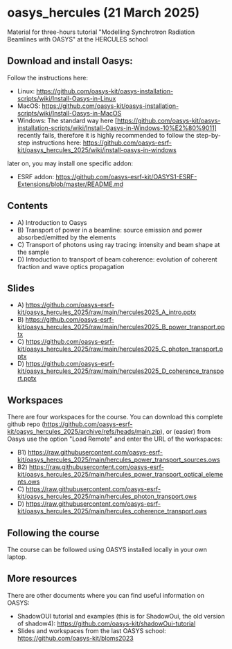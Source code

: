 # oasys_hercules (21 March 2025)
Material for three-hours tutorial "Modelling Synchrotron Radiation Beamlines with OASYS" at the HERCULES school

## Download and install Oasys:
Follow the instructions here:
- Linux: https://github.com/oasys-kit/oasys-installation-scripts/wiki/Install-Oasys-in-Linux
- MacOS: https://github.com/oasys-kit/oasys-installation-scripts/wiki/Install-Oasys-in-MacOS
- Windows: The standard way here [https://github.com/oasys-kit/oasys-installation-scripts/wiki/Install-Oasys-in-Windows-10%E2%80%9011] recently fails, therefore it is highly recommended to follow the step-by-step instructions here: https://github.com/oasys-esrf-kit/oasys_hercules_2025/wiki/install-oasys-in-windows

later on, you may install one specific addon:

- ESRF addon: https://github.com/oasys-esrf-kit/OASYS1-ESRF-Extensions/blob/master/README.md

## Contents

- A) Introduction to Oasys
- B) Transport of power in a beamline: source emission and power absorbed/emitted by the elements
- C) Transport of photons using ray tracing: intensity and beam shape at the sample
- D) Introduction to transport of beam coherence: evolution of coherent fraction and wave optics propagation


## Slides

- A) https://github.com/oasys-esrf-kit/oasys_hercules_2025/raw/main/hercules2025_A_intro.pptx
- B) https://github.com/oasys-esrf-kit/oasys_hercules_2025/raw/main/hercules2025_B_power_transport.pptx
- C) https://github.com/oasys-esrf-kit/oasys_hercules_2025/raw/main/hercules2025_C_photon_transport.pptx
- D) https://github.com/oasys-esrf-kit/oasys_hercules_2025/raw/main/hercules2025_D_coherence_transport.pptx

## Workspaces

There are four workspaces for the course. You can download this complete github repo (https://github.com/oasys-esrf-kit/oasys_hercules_2025/archive/refs/heads/main.zip), or (easier) from Oasys use the option "Load Remote" and enter the URL of the workspaces: 

- B1) https://raw.githubusercontent.com/oasys-esrf-kit/oasys_hercules_2025/main/hercules_power_transport_sources.ows
- B2) https://raw.githubusercontent.com/oasys-esrf-kit/oasys_hercules_2025/main/hercules_power_transport_optical_elements.ows
- C) https://raw.githubusercontent.com/oasys-esrf-kit/oasys_hercules_2025/main/hercules_photon_transport.ows
- D) https://raw.githubusercontent.com/oasys-esrf-kit/oasys_hercules_2025/main/hercules_coherence_transport.ows

## Following the course

The course can be followed using OASYS installed locally in your own laptop.

## More resources

There are other documents where you can find useful information on OASYS:

- ShadowOUI tutorial and examples (this is for ShadowOui, the old version of shadow4): https://github.com/oasys-kit/shadowOui-tutorial
- Slides and workspaces from the last OASYS school: https://github.com/oasys-kit/bloms2023

